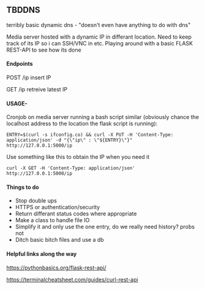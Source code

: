 ## TBDDNS
terribly basic dynamic dns - "doesn't even have anything to do with dns"


Media server hosted with a dynamic IP in differant location. Need to keep track of its IP so i can SSH/VNC in etc. Playing around with a basic FLASK REST-API to see how its done

#### Endpoints

POST /ip insert IP

GET /ip retreive latest IP

#### USAGE-
Cronjob on media server running a bash script similar (obviously chance the localhost address to the 
location the flask script is running):

```
ENTRY=$(curl -s ifconfig.co) && curl -X PUT -H 'Content-Type: application/json' -d "{\"ip\" : \"${ENTRY}\"}" http://127.0.0.1:5000/ip
```

Use something like this to obtain the IP when you need it

```
curl -X GET -H 'Content-Type: application/json' http://127.0.0.1:5000/ip
```

#### Things to do
* Stop double ups
* HTTPS or authentication/security
* Return differant status codes where appropriate
* Make a class to handle file IO
* Simplify it and only use the one entry, do we really need history? probs not
* Ditch basic bitch files and use a db



#### Helpful links along the way
https://pythonbasics.org/flask-rest-api/

https://terminalcheatsheet.com/guides/curl-rest-api